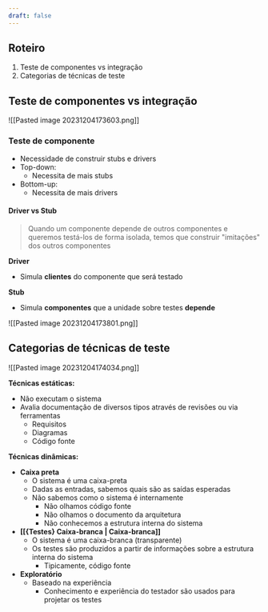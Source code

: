 ```yaml
---
draft: false
---
```



## Roteiro

1. Teste de componentes vs integração
2. Categorias de técnicas de teste

## Teste de componentes vs integração
![[Pasted image 20231204173603.png]]

### Teste de componente
- Necessidade de construir stubs e drivers
- Top-down: 
	- Necessita de mais stubs
- Bottom-up:
	- Necessita de mais drivers

#### Driver vs Stub

> Quando um componente depende de outros componentes e queremos testá-los de forma isolada, temos que construir "imitações" dos outros componentes 

**Driver**
- Simula **clientes** do componente que será testado

**Stub**
- Simula **componentes** que a unidade sobre testes **depende**

![[Pasted image 20231204173801.png]]

## Categorias de técnicas de teste

![[Pasted image 20231204174034.png]]

**Técnicas estáticas:**
- Não executam o sistema
- Avalia documentação de diversos tipos através de revisões ou via ferramentas
	- Requisitos
	- Diagramas
	- Código fonte

**Técnicas dinâmicas:**
- **Caixa preta**
	- O sistema é uma caixa-preta
	- Dadas as entradas, sabemos quais são as saídas esperadas
	- Não sabemos como o sistema é internamente
		- Não olhamos código fonte
		- Não olhamos o documento da arquitetura
		- Não conhecemos a estrutura interna do sistema
- **[[{Testes} Caixa-branca | Caixa-branca]]**
	- O sistema é uma caixa-branca (transparente)
	- Os testes são produzidos a partir de informações sobre a estrutura interna do sistema
		- Tipicamente, código fonte
- **Exploratório**
	- Baseado na experiência
		- Conhecimento e experiência do testador são usados para projetar os testes